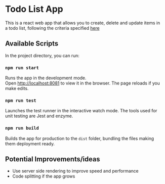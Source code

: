 # Todo List App

This is a react web app that allows you to create, delete and update items in a todo list, following the criteria specified [here](https://docs.google.com/document/d/1oTj1uX8dyxbrW4A4wnDOhTMWX9apcecQiudNxMzgmok/edit)

## Available Scripts

In the project directory, you can run:

### `npm run start`

Runs the app in the development mode.<br />
Open [http://localhost:8081](http://localhost:8081) to view it in the browser. The page reloads if you make edits.

### `npm run test`

Launches the test runner in the interactive watch mode. The tools used for unit testing are Jest and enzyme.

### `npm run build`

Builds the app for production to the `dist` folder, bundling the files making them deployment ready.

## Potential Improvements/ideas

- Use server side rendering to improve speed and performance
- Code splitting if the app grows